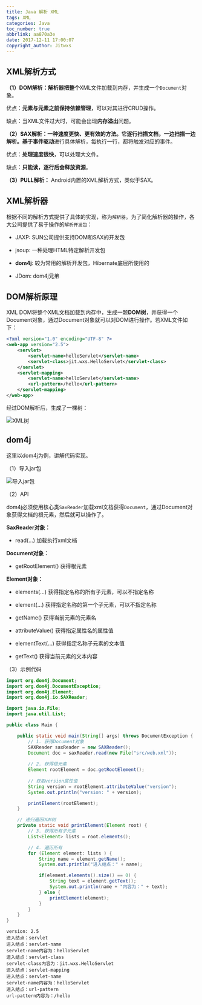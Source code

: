 ```yaml
---
title: Java 解析 XML
tags: XML
categories: Java
toc_number: true
abbrlink: aa870a3e
date: 2017-12-11 17:00:07
copyright_author: Jitwxs
---
```


## XML解析方式

**（1）DOM解析：**解析器把**整个**XML文件加载到内存，并生成一个`Document`对象。

优点：**元素与元素之前保持依赖管理**，可以对其进行CRUD操作。

缺点：当XML文件过大时，可能会出现**内存溢出**问题。

**（2）SAX解析：**一种速度更快、更有效的方法。它逐行扫描文档，一边扫描一边解析。基于**事件驱动**进行具体解析，每执行一行，都将触发对应的事件。

优点：**处理速度很快**，可以处理大文件。

缺点：**只能读，逐行后会释放资源**。

**（3）PULL解析：** Android内置的XML解析方式，类似于SAX。

## XML解析器

根据不同的解析方式提供了具体的实现，称为`解析器`。为了简化解析器的操作，各大公司提供了易于操作的`解析开发包`：

- JAXP: SUN公司提供支持DOM和SAX的开发包

- jsoup: 一种处理HTML特定解析开发包

- **dom4j**: 较为常用的解析开发包，Hibernate底层所使用的

- JDom: dom4j兄弟

## DOM解析原理

XML DOM将整个XML文档加载到内存中，生成一颗**DOM树**，并获得一个Document对象，通过Document对象就可以对DOM进行操作。若XML文件如下：

```xml
<?xml version="1.0" encoding="UTF-8" ?>
<web-app version="2.5">
    <servlet>
        <servlet-name>helloServlet</servlet-name>
        <servlet-class>jit.wxs.HelloServlet</servlet-class>
    </servlet>
    <servlet-mapping>
        <servlet-name>helloServlet</servlet-name>
        <url-pattern>/hello</url-pattern>
    </servlet-mapping>
</web-app>
```

经过DOM解析后，生成了一棵树：

![XML树](https://cdn.jsdelivr.net/gh/jitwxs/cdn/blog/posts/20171211161640833.png)

## dom4j

这里以dom4j为例，讲解代码实现。

（1）导入jar包

![导入jar包](https://cdn.jsdelivr.net/gh/jitwxs/cdn/blog/posts/20171211162043978.png)

（2）API

dom4j必须使用核心类`SaxReader`加载xml文档获得`Document`，通过Document对象获得文档的根元素，然后就可以操作了。

**SaxReader对象：**

- read(...) 加载执行xml文档

**Document对象：**

- getRootElement() 获得根元素

**Element对象：**

- elements(...) 获得指定名称的所有子元素，可以不指定名称

- element(...) 获得指定名称的第一个子元素，可以不指定名称

- getName() 获得当前元素的元素名

- attributeValue() 获得指定属性名的属性值

- elementText(...) 获得指定名称子元素的文本值

- getText() 获得当前元素的文本内容

（3）示例代码

```java
import org.dom4j.Document;
import org.dom4j.DocumentException;
import org.dom4j.Element;
import org.dom4j.io.SAXReader;

import java.io.File;
import java.util.List;

public class Main {

    public static void main(String[] args) throws DocumentException {
        // 1. 获得Document对象
        SAXReader saxReader = new SAXReader();
        Document doc = saxReader.read(new File("src/web.xml"));
        
        // 2. 获得根元素
        Element rootElement = doc.getRootElement();
        
        // 获取version属性值
        String version = rootElement.attributeValue("version");
        System.out.println("version: " + version);

        printElement(rootElement);
    }

    // 递归遍历DOM树
    private static void printElement(Element root) {
        // 3. 获得所有子元素
        List<Element> lists = root.elements();

        // 4. 遍历所有
        for (Element element: lists ) {
            String name = element.getName();
            System.out.println("进入结点：" + name);

            if(element.elements().size() == 0) {
                String text = element.getText();
                System.out.println(name + "内容为：" + text);
            } else {
                printElement(element);
            }
        }
    }
}
```

```
version: 2.5
进入结点：servlet
进入结点：servlet-name
servlet-name内容为：helloServlet
进入结点：servlet-class
servlet-class内容为：jit.wxs.HelloServlet
进入结点：servlet-mapping
进入结点：servlet-name
servlet-name内容为：helloServlet
进入结点：url-pattern
url-pattern内容为：/hello
```
